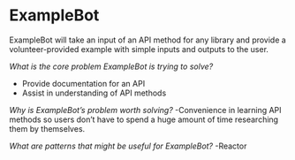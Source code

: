 # ExampleBot

ExampleBot will take an input of an API method for any library and provide a volunteer-provided example with simple inputs and outputs to the user.

*What is the core problem ExampleBot is trying to solve?*
- Provide documentation for an API
- Assist in understanding of API methods

*Why is ExampleBot’s problem worth solving?*
-Convenience in learning API methods so users don’t have to spend a huge amount of time researching them by themselves.

*What are patterns that might be useful for ExampleBot?*
-Reactor
